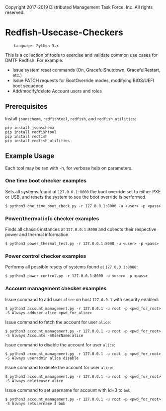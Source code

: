 
Copyright 2017-2019 Distributed Management Task Force, Inc. All rights reserved.

# Redfish-Usecase-Checkers

        Language: Python 3.x
        
This is a collection of tools to exercise and validate common use cases for DMTF Redfish.
For example:
* Issue system reset commands (On, GracefulShutdown, GracefulRestart, etc.)
* Issue PATCH requests for BootOverride modes, modifying BIOS/UEFI boot sequence
* Add/modify/delete Account users and roles


## Prerequisites

Install `jsonschema`, `redfishtool`, `redfish`, and `redfish_utilities`:

```
pip install jsonschema
pip install redfishtool
pip install redfish
pip install redfish_utilities
```


## Example Usage

Each tool may be ran with -h, for verbose help on parameters.


### One time boot checker examples

Sets all systems found at `127.0.0.1:8000` the boot override set to either PXE or USB, and resets the system to see the boot override is performed.

```
$ python3 one_time_boot_check.py -r 127.0.0.1:8000 -u <user> -p <pass>
```


### Power/thermal info checker examples

Finds all chassis instances at `127.0.0.1:8000` and collects their respective power and thermal information.

```
$ python3 power_thermal_test.py -r 127.0.0.1:8000 -u <user> -p <pass>
```


### Power control checker examples

Performs all possible resets of systems found at `127.0.0.1:8000`:

```
$ python3 power_control.py -r 127.0.0.1:8000 -u <user> -p <pass>
```


### Account management checker examples


Issue command to add user `alice` on host `127.0.0.1` with security enabled:
```
$ python3 account_management.py -r 127.0.0.1 -u root -p <pwd_for_root> -S Always adduser alice <pwd_for_alice>
```

Issue command to fetch the account for user `alice`:
```
$ python3 account_management.py -r 127.0.0.1 -u root -p <pwd_for_root> -S Always Accounts -mUserName:alice
```

Issue command to disable the account for user `alice`:
```
$ python3 account_management.py -r 127.0.0.1 -u root -p <pwd_for_root> -S Always useradmin alice disable
```

Issue command to delete the account for user `alice`:
```
$ python3 account_management.py -r 127.0.0.1 -u root -p <pwd_for_root> -S Always deleteuser alice
```

Issue command to set username for account with Id=3 to `bob`:
```
$ python3 account_management.py -r 127.0.0.1 -u root -p <pwd_for_root> -S Always setusername 3 bob
```
